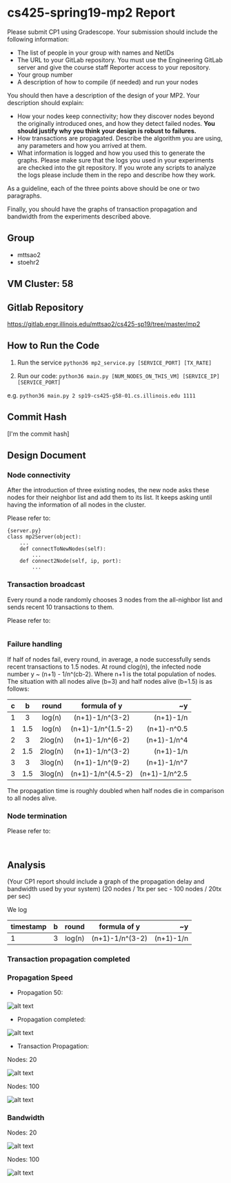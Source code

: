# cs425-spring19-mp2 Report

Please submit CP1 using Gradescope. Your submission should include the following information:

- The list of people in your group with names and NetIDs
- The URL to your GitLab repository. You must use the Engineering GitLab server and give the course staff Reporter access to your repository.
- Your group number
- A description of how to compile (if needed) and run your nodes

You should then have a description of the design of your MP2. Your description should explain:

- How your nodes keep connectivity; how they discover nodes beyond the originally introduced ones, and how they detect failed nodes. **You should justify why you think your design is robust to failures.**
- How transactions are propagated. Describe the algorithm you are using, any parameters and how you arrived at them.
- What information is logged and how you used this to generate the graphs. Please make sure that the logs you used in your experiments are checked into the git repository. If you wrote any scripts to analyze the logs please include them in the repo and describe how they work.

As a guideline, each of the three points above should be one or two paragraphs.

Finally, you should have the graphs of transaction propagation and bandwidth from the experiments described above.

## Group

- mttsao2
- stoehr2 

## VM Cluster: 58

## Gitlab Repository

https://gitlab.engr.illinois.edu/mttsao2/cs425-sp19/tree/master/mp2

## How to Run the Code

1. Run the service `python36 mp2_service.py [SERVICE_PORT] [TX_RATE]`

2. Run our code: `python36 main.py [NUM_NODES_ON_THIS_VM] [SERVICE_IP] [SERVICE_PORT]`

e.g. `python36 main.py 2 sp19-cs425-g58-01.cs.illinois.edu 1111`

## Commit Hash

[I'm the commit hash]

## Design Document

### Node connectivity

After the introduction of three existing nodes, the new node asks these nodes for their neighbor list and add them to its list. It keeps asking until having the information of all nodes in the cluster. 

Please refer to:

```
{server.py}
class mp2Server(object):
    ...
    def connectToNewNodes(self):
        ...
    def connect2Node(self, ip, port):
        ...
```

### Transaction broadcast

Every round a node randomly chooses 3 nodes from the all-nighbor list and sends recent 10 transactions to them. 

Please refer to:

```

```

### Failure handling

If half of nodes fail, every round, in average, a node successfully sends recent transactions to 1.5 nodes. At round clog(n), the infected node number y ~ (n+1) - 1/n^(cb-2). Where n+1 is the total population of nodes. The situation with all nodes alive (b=3) and half nodes alive (b=1.5) is as follows:

| c   | b    | round  |formula of y      | ~y            |
| --- |:----:|:------:|:----------------:|--------------:|
| 1   | 3    | log(n) |(n+1)-1/n^(3-2)   | (n+1)-1/n     |
| 1   | 1.5  | log(n) |(n+1)-1/n^(1.5-2) | (n+1)-n^0.5   |
| 2   | 3    | 2log(n)|(n+1)-1/n^(6-2)   | (n+1)-1/n^4   |
| 2   | 1.5  | 2log(n)|(n+1)-1/n^(3-2)   | (n+1)-1/n     |
| 3   | 3    | 3log(n)|(n+1)-1/n^(9-2)   | (n+1)-1/n^7   |
| 3   | 1.5  | 3log(n)|(n+1)-1/n^(4.5-2) | (n+1)-1/n^2.5 |

The propagation time is roughly doubled when half nodes die in comparison to all nodes alive.

### Node termination

Please refer to:

```
     
```

## Analysis

(Your CP1 report should include a graph of the propagation delay and bandwidth used by your system)
(20 nodes / 1tx per sec - 100 nodes / 20tx per sec)

We log 

| timestamp   | b    | round  |formula of y      | ~y            |
| --- |:----:|:------:|:----------------:|--------------:|
| 1   | 3    | log(n) |(n+1)-1/n^(3-2)   | (n+1)-1/n     |

### Transaction propagation completed

### Propagation Speed

- Propagation 50:

![alt text](img/plot01_hist_propagation_delay_half.png "Plot 1")

- Propagation completed:

![alt text](img/plot02_hist_propagation_delay_all.png "Plot 2")

- Transaction Propagation:

Nodes: 20

![alt text](img/plot03_line_tx_reached_20.png "Plot 3")

Nodes: 100

![alt text](img/plot04_line_tx_reached_100.png "Plot 4")

### Bandwidth

Nodes: 20

![alt text](img/plot05_line_bandwidth_20.png "Plot 5")

Nodes: 100

![alt text](img/plot06_line_bandwidth_100.png "Plot 6")
